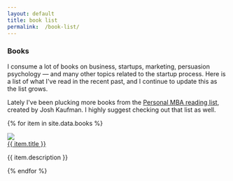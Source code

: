 ```yaml
---
layout: default
title: book list
permalink:  /book-list/
---
```

<div class='pure-g'>
  <div class="pure-u-1" markdown="1">

### Books

I consume a lot of books on business, startups, marketing, persuasion psychology &mdash; and many other topics related to the startup process. Here is a list of what I've read in the recent past, and I continue to update this as the list grows. 

Lately I've been plucking more books from the <a href="https://personalmba.com/best-business-books/" target="_blank">Personal MBA reading list</a>, created by Josh Kaufman. I highly suggest checking out that list as well.

  </div>
</div>

{% for item in site.data.books %}
  <div class="pure-g reading-list-item">
    <div class="pure-u-1 pure-u-md-1-6">
      <img src="/resources/images/books/{{ item.image }}" />
    </div>
    <div class="pure-u-1 pure-u-md-5-6">
      <a href="{{ item.product_code }}">
        {{ item.title }}
      </a>
      <p>
        {{ item.description }}
      </p>
    </div>
  </div>
{% endfor %}
